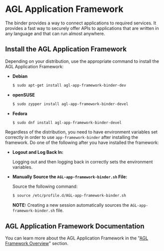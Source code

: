 # AGL Application Framework

The binder provides a way to connect applications to required services.
It provides a fast way to securely offer APIs to applications that are
written in any language and that can run almost anywhere.

## Install the AGL Application Framework

Depending on your distribution, use the appropriate command to install
the AGL Application Framework:

* **Debian**

  ```bash
  $ sudo apt-get install agl-app-framework-binder-dev
  ```

* **openSUSE**

  ```bash
  $ sudo zypper install agl-app-framework-binder-devel
  ```

* **Fedora**

  ```bash
  $ sudo dnf install agl-app-framework-binder-devel
  ```

Regardless of the distribution, you need to have environment variables set
correctly in order to use `app-framework-binder` after installing the
framework.
Do one of the following after you have installed the framework:

* **Logout and Log Back In:**

  Logging out and then logging back in correctly sets the environment
  variables.

* **Manually Source the `AGL-app-framework-binder.sh` File:**

  Source the following command:

  ```bash
  $ source /etc/profile.d/AGL-app-framework-binder.sh
  ```

  **NOTE:**
  Creating a new session automatically sources the `AGL-app-framework-binder.sh`
  file.

## AGL Application Framework Documentation

You can learn more about the AGL Application Framework in the
"[AGL Framework Overview](../../../../../../apis_services/en/dev/reference/af-main/0-introduction.html)"
section.
